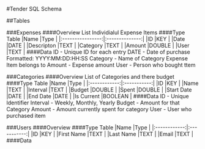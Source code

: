 #Tender SQL Schema

##Tables

###Expenses
####Overview
List Individialul Expense Items
####Type Table
|Name              |Type            |
|:----------------:|:--------------:|
|ID                |KEY             |
|Date              |DATE            |
|Descripton        |TEXT            |
|Category          |TEXT            |
|Amount            |DOUBLE          |
|User              |TEXT            |
####Data
ID       - Unique ID for each entry
DATE     - Date of purchase 
	Formatted: YYYY:MM:DD:HH:SS
Category - Name of Category Expense Item belongs to
Amount   - Expense amount
User     - Person who bought ttem
 
###Categories
####Overview
List of Categories and there budget
####Type Table
|Name          |Type         |
|:------------:|:-----------:|
|ID            |KEY          |
|Name          |TEXT         |
|Interval      |TEXT         |
|Budget        |DOUBLE       |
|Spent         |DOUBLE       |
|Start Date    |DATE         |
|End Date      |DATE         |
|Is Current    |BOOLEAN      |
####Data
ID           - Unique Identifier
Interval     - Weekly, Monthly, Yearly
Budget       - Amount for that Category
Amount       - Amount currently spent for category
User         - User who purchased item

###Users
####Overview
####Type Table
|Name          |Type         |
|:------------:|:-----------:|
|ID            |KEY          |
|First Name    |TEXT         |
|Last Name     |TEXT         |
|Email         |TEXT         |
####Data
